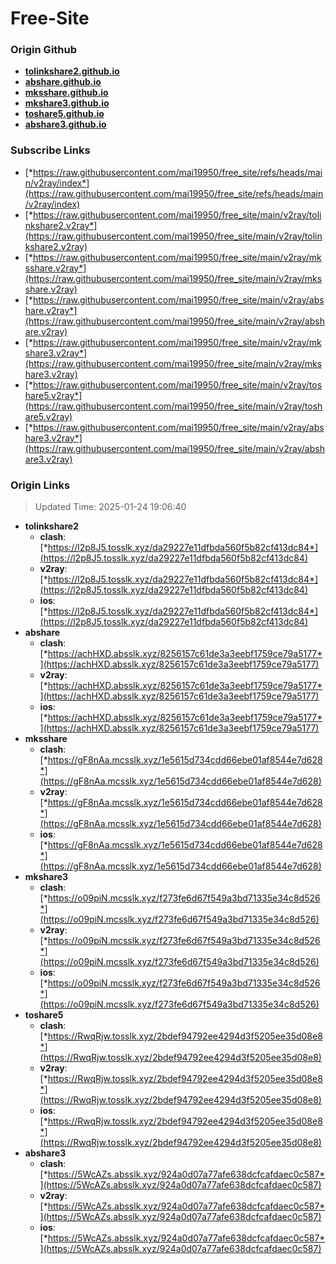 # Free-Site

### Origin Github

- [**tolinkshare2.github.io**](https://github.com/tolinkshare2/tolinkshare2.github.io)
- [**abshare.github.io**](https://github.com/abshare/abshare.github.io)
- [**mksshare.github.io**](https://github.com/mksshare/mksshare.github.io)
- [**mkshare3.github.io**](https://github.com/mkshare3/mkshare3.github.io)
- [**toshare5.github.io**](https://github.com/toshare5/toshare5.github.io)
- [**abshare3.github.io**](https://github.com/abshare3/abshare3.github.io)

### Subscribe Links

- [*https://raw.githubusercontent.com/mai19950/free_site/refs/heads/main/v2ray/index*](https://raw.githubusercontent.com/mai19950/free_site/refs/heads/main/v2ray/index)
- [*https://raw.githubusercontent.com/mai19950/free_site/main/v2ray/tolinkshare2.v2ray*](https://raw.githubusercontent.com/mai19950/free_site/main/v2ray/tolinkshare2.v2ray)
- [*https://raw.githubusercontent.com/mai19950/free_site/main/v2ray/mksshare.v2ray*](https://raw.githubusercontent.com/mai19950/free_site/main/v2ray/mksshare.v2ray)
- [*https://raw.githubusercontent.com/mai19950/free_site/main/v2ray/abshare.v2ray*](https://raw.githubusercontent.com/mai19950/free_site/main/v2ray/abshare.v2ray)
- [*https://raw.githubusercontent.com/mai19950/free_site/main/v2ray/mkshare3.v2ray*](https://raw.githubusercontent.com/mai19950/free_site/main/v2ray/mkshare3.v2ray)
- [*https://raw.githubusercontent.com/mai19950/free_site/main/v2ray/toshare5.v2ray*](https://raw.githubusercontent.com/mai19950/free_site/main/v2ray/toshare5.v2ray)
- [*https://raw.githubusercontent.com/mai19950/free_site/main/v2ray/abshare3.v2ray*](https://raw.githubusercontent.com/mai19950/free_site/main/v2ray/abshare3.v2ray)

### Origin Links

> Updated Time: 2025-01-24 19:06:40

- **tolinkshare2**
  - **clash**: [*https://l2p8J5.tosslk.xyz/da29227e11dfbda560f5b82cf413dc84*](https://l2p8J5.tosslk.xyz/da29227e11dfbda560f5b82cf413dc84)
  - **v2ray**: [*https://l2p8J5.tosslk.xyz/da29227e11dfbda560f5b82cf413dc84*](https://l2p8J5.tosslk.xyz/da29227e11dfbda560f5b82cf413dc84)
  - **ios**: [*https://l2p8J5.tosslk.xyz/da29227e11dfbda560f5b82cf413dc84*](https://l2p8J5.tosslk.xyz/da29227e11dfbda560f5b82cf413dc84)
- **abshare**
  - **clash**: [*https://achHXD.absslk.xyz/8256157c61de3a3eebf1759ce79a5177*](https://achHXD.absslk.xyz/8256157c61de3a3eebf1759ce79a5177)
  - **v2ray**: [*https://achHXD.absslk.xyz/8256157c61de3a3eebf1759ce79a5177*](https://achHXD.absslk.xyz/8256157c61de3a3eebf1759ce79a5177)
  - **ios**: [*https://achHXD.absslk.xyz/8256157c61de3a3eebf1759ce79a5177*](https://achHXD.absslk.xyz/8256157c61de3a3eebf1759ce79a5177)
- **mksshare**
  - **clash**: [*https://gF8nAa.mcsslk.xyz/1e5615d734cdd66ebe01af8544e7d628*](https://gF8nAa.mcsslk.xyz/1e5615d734cdd66ebe01af8544e7d628)
  - **v2ray**: [*https://gF8nAa.mcsslk.xyz/1e5615d734cdd66ebe01af8544e7d628*](https://gF8nAa.mcsslk.xyz/1e5615d734cdd66ebe01af8544e7d628)
  - **ios**: [*https://gF8nAa.mcsslk.xyz/1e5615d734cdd66ebe01af8544e7d628*](https://gF8nAa.mcsslk.xyz/1e5615d734cdd66ebe01af8544e7d628)
- **mkshare3**
  - **clash**: [*https://o09piN.mcsslk.xyz/f273fe6d67f549a3bd71335e34c8d526*](https://o09piN.mcsslk.xyz/f273fe6d67f549a3bd71335e34c8d526)
  - **v2ray**: [*https://o09piN.mcsslk.xyz/f273fe6d67f549a3bd71335e34c8d526*](https://o09piN.mcsslk.xyz/f273fe6d67f549a3bd71335e34c8d526)
  - **ios**: [*https://o09piN.mcsslk.xyz/f273fe6d67f549a3bd71335e34c8d526*](https://o09piN.mcsslk.xyz/f273fe6d67f549a3bd71335e34c8d526)
- **toshare5**
  - **clash**: [*https://RwqRjw.tosslk.xyz/2bdef94792ee4294d3f5205ee35d08e8*](https://RwqRjw.tosslk.xyz/2bdef94792ee4294d3f5205ee35d08e8)
  - **v2ray**: [*https://RwqRjw.tosslk.xyz/2bdef94792ee4294d3f5205ee35d08e8*](https://RwqRjw.tosslk.xyz/2bdef94792ee4294d3f5205ee35d08e8)
  - **ios**: [*https://RwqRjw.tosslk.xyz/2bdef94792ee4294d3f5205ee35d08e8*](https://RwqRjw.tosslk.xyz/2bdef94792ee4294d3f5205ee35d08e8)
- **abshare3**
  - **clash**: [*https://5WcAZs.absslk.xyz/924a0d07a77afe638dcfcafdaec0c587*](https://5WcAZs.absslk.xyz/924a0d07a77afe638dcfcafdaec0c587)
  - **v2ray**: [*https://5WcAZs.absslk.xyz/924a0d07a77afe638dcfcafdaec0c587*](https://5WcAZs.absslk.xyz/924a0d07a77afe638dcfcafdaec0c587)
  - **ios**: [*https://5WcAZs.absslk.xyz/924a0d07a77afe638dcfcafdaec0c587*](https://5WcAZs.absslk.xyz/924a0d07a77afe638dcfcafdaec0c587)
